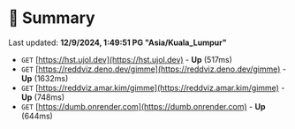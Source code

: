 # 📖 Summary
Last updated: **12/9/2024, 1:49:51 PG "Asia/Kuala_Lumpur"**

- `GET` [https://hst.ujol.dev](https://hst.ujol.dev) - **Up** (517ms)
- `GET` [https://reddviz.deno.dev/gimme](https://reddviz.deno.dev/gimme) - **Up** (1632ms)
- `GET` [https://reddviz.amar.kim/gimme](https://reddviz.amar.kim/gimme) - **Up** (748ms)
- `GET` [https://dumb.onrender.com](https://dumb.onrender.com) - **Up** (644ms)
